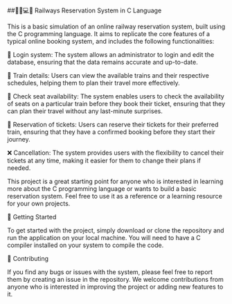 ##🚂💺💻📝 Railways Reservation System in C Language

This is a basic simulation of an online railway reservation system, built using the C programming language. It aims to replicate the core features of a typical online booking system, and includes the following functionalities:

🔑 Login system: The system allows an administrator to login and edit the database, ensuring that the data remains accurate and up-to-date.

🚊 Train details: Users can view the available trains and their respective schedules, helping them to plan their travel more effectively.

👀 Check seat availability: The system enables users to check the availability of seats on a particular train before they book their ticket, ensuring that they can plan their travel without any last-minute surprises.

🎫 Reservation of tickets: Users can reserve their tickets for their preferred train, ensuring that they have a confirmed booking before they start their journey.

❌ Cancellation: The system provides users with the flexibility to cancel their tickets at any time, making it easier for them to change their plans if needed.

This project is a great starting point for anyone who is interested in learning more about the C programming language or wants to build a basic reservation system. Feel free to use it as a reference or a learning resource for your own projects.

📌 Getting Started

To get started with the project, simply download or clone the repository and run the application on your local machine. You will need to have a C compiler installed on your system to compile the code.

📌 Contributing

If you find any bugs or issues with the system, please feel free to report them by creating an issue in the repository. We welcome contributions from anyone who is interested in improving the project or adding new features to it.
